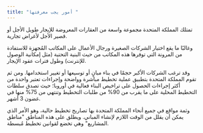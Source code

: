 ```yaml
---
title: "أمور يجب معرفتها "
---
```

تمتلك المملكة المتحدة مجموعة واسعة من العقارات المعروضة للإيجار طويل الأجل أو قصير الأجل لأغراض تجارية.

وغالبًا ما يقع اختيار الشركات الصغيرة ورجال الأعمال على المكاتب المُجهزة للاستفادة من المرونة التي توفرها هذه المكاتب من حيث البنية التحتية (مثل إمكانية الوصول للإنترنت) وطول فترات عقود الإيجار.

وقد ترغب الشركات الأكبر حجمًا في بناء مبانٍ أو توسيعها أو تغيير استخدامها. ومن ثم تقوم المملكة المتحدة بتطبيق عملية تخطيط مباشرة وواضحة وإجراءات تعتبر واحدة من أكثر إجراءات الحصول على تراخيص البناء فعالية في أوروبا؛ حيث تصدق سلطات التخطيط المحلية على ما يقرب من 90% من طلبات التخطيط وتنتهي من 75% منها في غضون 3 أشهر.

وثمة مواقع في جميع أنحاء المملكة المتحدة بها تصاريح تخطيط حالية، وهو الأمر الذي يمكن أن يقلل من الوقت اللازم لإنشاء المباني. ويطلق على هذه المناطق "مناطق المشاريع" وهي تخضع لقوانين تخطيط مُبسطة.
